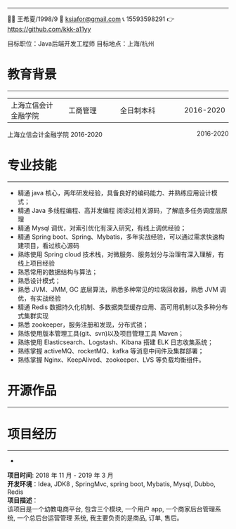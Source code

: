 
------
👩‍💻 王希夏/1998/9                            📧 ksiafor@gmail.com
📞 15593598291                             👉️ https://github.com/kkk-a11yy

目标职位：Java后端开发工程师            目标地点：上海/杭州

# 教育背景

------

| | | | |
|:-------|:-------:|:-------:|-------:|
| 上海立信会计金融学院 <img width=200/> | <img width=100/>工商管理 <img width=100/>| <img width=200/>全日制本科 <img width=200/>| <img width=200/>2016-2020 |
                                       



<p style="text-align:left;">上海立信会计金融学院
<span >2016-2020</span>
<span style="float:right;">2016-2020</span>
</p>



# 专业技能

------
- 精通 java 核心，两年研发经验，具备良好的编码能力、并熟练应用设计模式；  
- 精通 Java 多线程编程、高并发编程 阅读过相关源码，了解底多任务调度层原理
- 精通 Mysql 调优，对索引优化有深入研究，有线上调优经验；  
- 精通 Spring boot、Spring、Mybatis，多年实战经验，可以通过需求快速构建项目，看过核心源码  
- 熟练使用 Spring cloud 技术栈，对微服务、服务划分与治理有深入理解，有线上项目经验  
- 熟悉常用的数据结构与算法；  
- 熟悉设计模式；  
- 熟悉 JVM、JMM, GC 底层算法，熟悉多种常见的垃圾回收器，熟悉 JVM 调优，有实战经验  
- 精通 Redis 数据持久化机制、多数据类型缓存应用、高可用机制以及多种分布式集群实现  
- 熟悉 zookeeper，服务注册和发现，分布式锁；  
- 熟练使用版本管理工具(git、svn)以及项目管理工具 Maven；  
- 熟练使用 Elasticsearch、Logstash、Kibana 搭建 ELK 日志收集系统；
- 熟练掌握 activeMQ、rocketMQ、kafka 等消息中间件及集群部署；  
- 熟练掌握 Nginx、KeepAlived、zookeeper、LVS 等负载均衡组件。

# 开源作品

------


# 项目经历

------
- 
**项目时间**: 2018 年 11 月 - 2019 年 3 月  
**开发环境**：Idea, JDK8 , SpringMvc, spring boot, Mybatis, Mysql, Dubbo, Redis  
**项目描述**：  
	该项目是一个幼教电商平台, 包含三个模块, 一个用户 app, 一个商家后台管理系统, 一个总后台运营管理 系统, 我主要负责的是商品, 订单, 售后。

